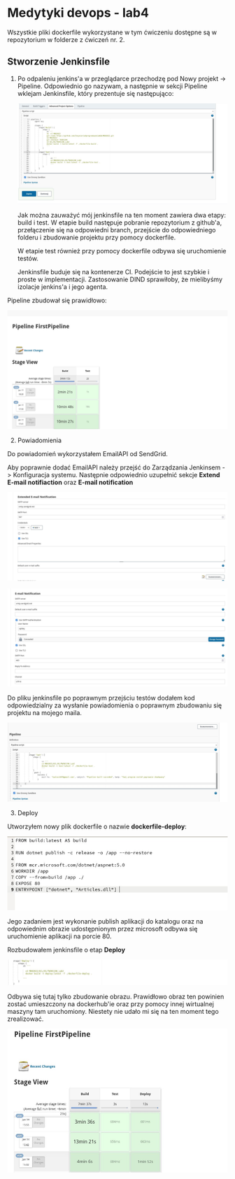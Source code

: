 # Medytyki devops - lab4

Wszystkie pliki dockerfile wykorzystane w tym ćwiczeniu dostępne są w repozytorium w folderze z ćwiczeń nr. 2.

## Stworzenie Jenkinsfile

1. Po odpaleniu jenkins'a w przeglądarce przechodzę pod Nowy projekt -> Pipeline. Odpowiednio go nazywam, a następnie w sekcji Pipeline wklejam Jenkinsfile, który prezentuje się następująco:

    ![Zrzut_ekranu-1](1.jpg)
    
    Jak można zauważyć mój jenkinsfile na ten moment zawiera dwa etapy: build i test.
    W etapie build następuje pobranie repozytorium z github'a, przełączenie się na odpowiedni branch, przejście do odpowiedniego folderu i zbudowanie projektu przy pomocy dockerfile.

    W etapie test również przy pomocy dockerfile odbywa się uruchomienie testów.

    Jenkinsfile buduje się na kontenerze CI. Podejście to jest szybkie i proste w implementacji. Zastosowanie DIND sprawiłoby, że mielibyśmy izolacje jenkins'a i jego agenta.


 Pipeline zbudował się prawidłowo:

![Zrzut_ekranu-2](2.jpg)

2. Powiadomienia

Do powiadomień wykorzystałem EmailAPI od SendGrid.

Aby poprawnie dodać EmailAPI należy przejść do Zarządzania Jenkinsem -> Konfiguracja systemu.
Następnie odpowiednio uzupełnić sekcje **Extend E-mail notifiaction** oraz **E-mail notification**

![Zrzut_ekranu-3](3.jpg)

![Zrzut_ekranu-4](4.jpg)

Do pliku jenkinsfile po poprawnym przejściu testów dodałem kod odpowiedzialny za wysłanie powiadomienia o poprawnym zbudowaniu się projektu na mojego maila.

![Zrzut_ekranu-5](5.jpg)

3. Deploy

Utworzyłem nowy plik dockerfile o nazwie **dockerfile-deploy**:

![Zrzut_ekranu-5](6.jpg)

Jego zadaniem jest wykonanie publish aplikacji do katalogu oraz na odpowiednim obrazie udostępnionym przez microsoft odbywa się uruchomienie aplikacji na porcie 80.

Rozbudowałem jenkinsfile o etap **Deploy**

![Zrzut_ekranu-5](6.1.jpg)
 
 Odbywa się tutaj tylko zbudowanie obrazu. Prawidłowo obraz ten powinien zostać umieszczony na dockerhub'ie oraz przy pomocy innej wirtualnej maszyny tam uruchomiony. Niestety nie udało mi się na ten moment tego zrealizować.

 ![Zrzut_ekranu-5](7.jpg)